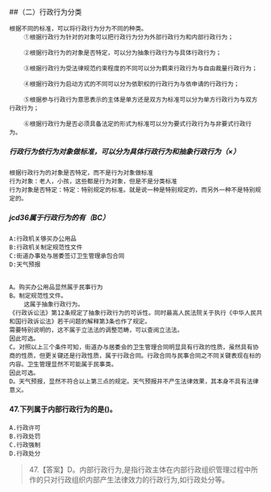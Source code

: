 ##（二）行政行为分类

    根据不同的标准，可以将行政行为分为不同的种类。
        ①根据行政行为针对的对象可以把行政行为分为外部行政行为和内部行政行为；
        
        ②根据行政行为的对象是否特定，可以分为抽象行政行为与具体行政行为；
        
        ③根据行政行为受法律规范约束程度的不同可以分为羁束行政行为与自由裁量行政行为；
        
        ④根据行政行为启动方式的不同可以分为依职权的行政行为与依申请的行政行为；
        
        ⑤根据参与行政行为意思表示的主体是单方还是双方为标准可以分为单方行政行为与双方行政行为；
        
        ⑥根据行政行为是否必须具备法定的形式为标准可以分为要式行政行为与非要式行政行为。

##### 行政行为依行为对象做标准，可以分为具体行政行为和抽象行政行为（×）
    根据行政行为的对象是否特定，而不是行为对象做标准
    行为对象：老人，小孩，这些都是行为对象，但是不是分类标准
    行为对象是否特定：特定：特别规定的标准。就是说一种是特别规定的，而另外一种不是特别规定的。


##### jcd36属于行政行为的有（BC）
    A:行政机关够买办公用品
    B:行政机关制定规范性文件
    C:街道办事处与居委签订卫生管理承包合同
    D:天气预报
    
    
    A。购买办公用品显然属于民事行为
    B。制定规范性文件。
        这属于抽象行政行为。
    《行政诉讼法》第12条规定了抽象行政行为的可诉性。同时最高人民法院关于执行《中华人民共和国行政诉讼法》若干问题的解释第3条也作了规定。
    需要特别说明的，这不属于立法法的调整范畴，可以查阅立法法。
    因此可选。
    C。对照以上三个条件可知，街道办与居委会的卫生管理合同明显具有行政的性质，虽然具有协商的性质，但更关键还是行政性质，属于行政合同。行政合同与民事合同之不同关键表现在标的内容。卫生管理显然不可能属于民事类。
    因此可选。
    D。天气预报，显然不符合以上第三点的规定。天气预报并不产生法律效果，其本身不具有法律意义。

#### 47.下列属于内部行政行为的是()。
    A.行政许可
    B.行政处罚
    C.行政强制
    D.行政处分
>   47.【答案】D。内部行政行为,是指行政主体在内部行政组织管理过程中所
作的只对行政组织内部产生法律效力的行政行为,如行政处分等。    